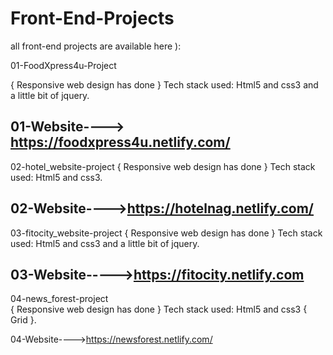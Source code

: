 # Front-End-Projects
all front-end projects are available here ):

01-FoodXpress4u-Project

{ Responsive web design has done }
Tech stack used: Html5 and css3 and a little bit of jquery.

01-Website----> https://foodxpress4u.netlify.com/
------------------------------------------------------------------------------------------------------------------------------
02-hotel_website-project 
{ Responsive web design has done }
Tech stack used: Html5 and css3.

02-Website---->https://hotelnag.netlify.com/
------------------------------------------------------------------------------------------------------------------------------
03-fitocity_website-project
{ Responsive web design has done }
Tech stack used: Html5 and css3 and a little bit of jquery.

03-Website----->https://fitocity.netlify.com
------------------------------------------------------------------------------------------------------------------------------
04-news_forest-project  
{ Responsive web design has done }
Tech stack used: Html5 and css3 { Grid }.

04-Website---->https://newsforest.netlify.com/
